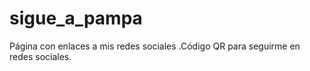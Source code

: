# sigue_a_pampa
Página con enlaces a mis redes sociales .Código QR para seguirme en redes sociales.
